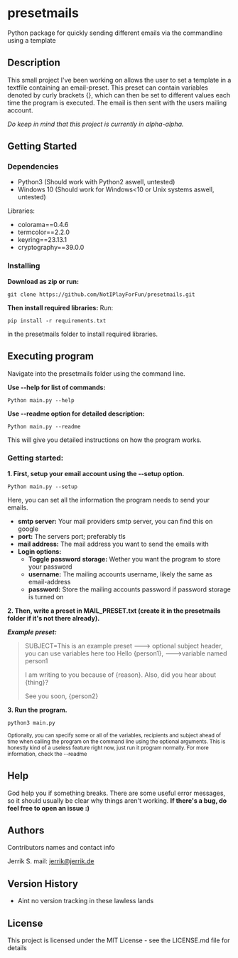 
# presetmails
Python package for quickly sending different emails via the commandline using a template

## Description

This small project I've been working on allows the user to set a template in a textfile containing an email-preset.
This preset can contain variables denoted by curly brackets {}, which can then be set to different values each time the program is executed.
The email is then sent with the users mailing account.

*Do keep in mind that this project is currently in alpha-alpha.*

## Getting Started

### Dependencies

* Python3 (Should work with Python2 aswell, untested)
* Windows 10 (Should work for Windows<10 or Unix systems aswell, untested)

Libraries:
* colorama==0.4.6 
* termcolor==2.2.0
* keyring==23.13.1
* cryptography==39.0.0

### Installing

**Download as zip or run:**
```
git clone https://github.com/NotIPlayForFun/presetmails.git
```
**Then install required libraries:**
Run:
```
pip install -r requirements.txt
``` 
in the presetmails folder to install required libraries.

## Executing program

Navigate into the presetmails folder using the command line.

**Use --help for list of commands:**
```
Python main.py --help
```
**Use  --readme option for detailed description:**
```
Python main.py --readme
```
This will give you detailed instructions on how the program works.

### Getting started:

**1. First, setup your email account using the --setup option.**
```
Python main.py --setup
```
Here, you can set all the information the program needs to send your emails.
* **smtp server:** Your mail providers smtp server, you can find this on google
* **port:** The servers port; preferably tls
* **mail address:** The mail address you want to send the emails with
* **Login options:**
	* **Toggle password storage:** Wether you want the program to store your password
	* **username:** The mailing accounts username, likely the same as email-address
	* **password:** Store the mailing accounts password if password storage is turned on

**2. Then, write a preset in MAIL_PRESET.txt (create it in the presetmails folder if it's not there already).**

***Example preset:***
>SUBJECT=This is an example preset ---> optional subject header, you can use variables here too
>Hello {person1}, --->variable named person1
>
>I am writing to you because of {reason}.
>Also, did you hear about {thing}?
>
>See you soon,
>{person2}

**3. Run the program.**
```
python3 main.py
```

<sub>Optionally, you can specify some or all of the variables, recipients and subject
ahead of time when calling the program on the command line using the optional arguments.
This is honestly kind of a useless feature right now, just run it program normally.
For more information, check the --readme</sub>

## Help

God help you if something breaks.
There are some useful error messages, so it should usually be clear why things aren't working.
**If there's a bug, do feel free to open an issue :)**
## Authors

Contributors names and contact info

Jerrik S.
mail: jerrik@jerrik.de

## Version History

* Aint no version tracking in these lawless lands

## License

This project is licensed under the MIT License - see the LICENSE.md file for details
